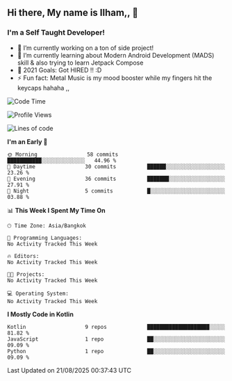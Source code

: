 ## Hi there, My name is Ilham,, 👋


### I'm a Self Taught Developer!
- 🔭 I’m currently working on a ton of side project!
- 🌱 I’m currently learning about Modern Android Development (MADS) skill & also trying to learn Jetpack Compose
- 🥅 2021 Goals: Got HIRED !! :D
- ⚡ Fun fact: Metal Music is my mood booster while my fingers hit the keycaps hahaha  ,,



<!--START_SECTION:waka-->
![Code Time](http://img.shields.io/badge/Code%20Time-102%20hrs%2033%20mins-blue)

![Profile Views](http://img.shields.io/badge/Profile%20Views-0-blue)

![Lines of code](https://img.shields.io/badge/From%20Hello%20World%20I%27ve%20Written-383.6%20thousand%20lines%20of%20code-blue)

**I'm an Early 🐤** 

```text
🌞 Morning                58 commits          ███████████░░░░░░░░░░░░░░   44.96 % 
🌆 Daytime                30 commits          ██████░░░░░░░░░░░░░░░░░░░   23.26 % 
🌃 Evening                36 commits          ███████░░░░░░░░░░░░░░░░░░   27.91 % 
🌙 Night                  5 commits           █░░░░░░░░░░░░░░░░░░░░░░░░   03.88 % 
```


📊 **This Week I Spent My Time On** 

```text
🕑︎ Time Zone: Asia/Bangkok

💬 Programming Languages: 
No Activity Tracked This Week

🔥 Editors: 
No Activity Tracked This Week

🐱‍💻 Projects: 
No Activity Tracked This Week

💻 Operating System: 
No Activity Tracked This Week
```

**I Mostly Code in Kotlin** 

```text
Kotlin                   9 repos             ████████████████████░░░░░   81.82 % 
JavaScript               1 repo              ██░░░░░░░░░░░░░░░░░░░░░░░   09.09 % 
Python                   1 repo              ██░░░░░░░░░░░░░░░░░░░░░░░   09.09 % 
```




 Last Updated on 21/08/2025 00:37:43 UTC
<!--END_SECTION:waka-->
